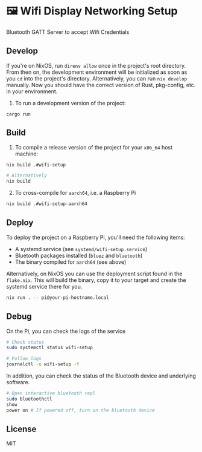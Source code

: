 # 🖼️ Wifi Display Networking Setup

Bluetooth GATT Server to accept Wifi Credentials

## Develop

If you're on NixOS, run `direnv allow` once in the project's root directory.
From then on, the development environment will be initialized as soon as you
`cd` into the project's directory. Alternatively, you can run `nix develop`
manually. Now you should have the correct version of Rust, pkg-config, etc.
in your environment.

1. To run a development version of the project:

```
cargo run
```

## Build

1. To compile a release version of the project for your `x86_64` host machine:

```bash
nix build .#wifi-setup

# Alternatively
nix build
```

2. To cross-compile for `aarch64`, i.e. a Raspberry Pi

```bash
nix build .#wifi-setup-aarch64
```

## Deploy

To deploy the project on a Raspberry Pi, you'll need the following items:

- A systemd service (see `systemd/wifi-setup.service`)
- Bluetooth packages installed (`bluez` and `bluetooth`)
- The binary compiled for `aarch64` (see above)

Alternatively, on NixOS you can use the deployment script found in the
`flake.nix`. This will build the binary, copy it to your target and create the systemd service there for you.

```bash
nix run . -- pi@your-pi-hostname.local
```

## Debug

On the Pi, you can check the logs of the service

```bash
# Check status
sudo systemctl status wifi-setup

# Follow logs
journalctl -u wifi-setup -f
```

In addition, you can check the status of the Bluetooth device and underlying
software.

```bash
# Open interactive bluetooth repl
sudo bluetoothctl
show
power on # If powered off, turn on the bluetooth device
```

## License

MIT
